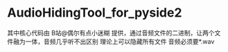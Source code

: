 # AudioHidingTool_for_pyside2
其中核心代码由 B站@偶尔有点小迷糊 提供，通过音频文件的二进制，让两个文件融为一体，音频几乎听不出区别
理论上可以隐藏所有文件
音频必须要*.wav
